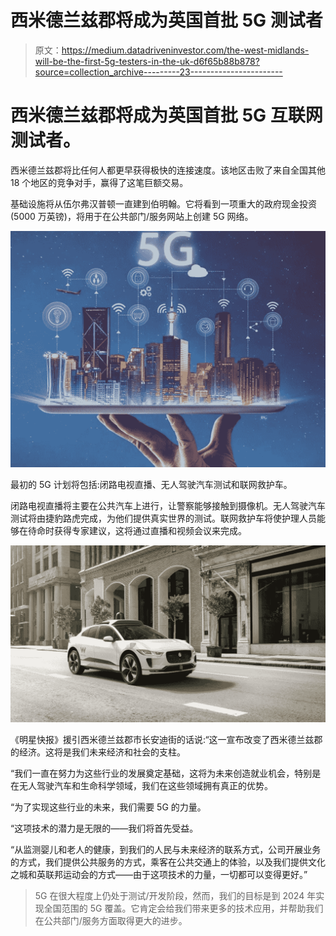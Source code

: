 # 西米德兰兹郡将成为英国首批 5G 测试者

> 原文：<https://medium.datadriveninvestor.com/the-west-midlands-will-be-the-first-5g-testers-in-the-uk-d6f65b88b878?source=collection_archive---------23----------------------->

# 西米德兰兹郡将成为英国首批 5G 互联网测试者。

西米德兰兹郡将比任何人都更早获得极快的连接速度。该地区击败了来自全国其他 18 个地区的竞争对手，赢得了这笔巨额交易。

基础设施将从伍尔弗汉普顿一直建到伯明翰。它将看到一项重大的政府现金投资(5000 万英镑)，将用于在公共部门/服务网站上创建 5G 网络。

![](img/13614015ebf05eadcff148e11f87d954.png)

最初的 5G 计划将包括:闭路电视直播、无人驾驶汽车测试和联网救护车。

闭路电视直播将主要在公共汽车上进行，让警察能够接触到摄像机。无人驾驶汽车测试将由捷豹路虎完成，为他们提供真实世界的测试。联网救护车将使护理人员能够在待命时获得专家建议，这将通过直播和视频会议来完成。

![](img/785e5fd155f8e354200e0ce9dfbe2985.png)

《明星快报》援引西米德兰兹郡市长安迪街的话说:“这一宣布改变了西米德兰兹郡的经济。这将是我们未来经济和社会的支柱。

“我们一直在努力为这些行业的发展奠定基础，这将为未来创造就业机会，特别是在无人驾驶汽车和生命科学领域，我们在这些领域拥有真正的优势。

“为了实现这些行业的未来，我们需要 5G 的力量。

“这项技术的潜力是无限的——我们将首先受益。

“从监测婴儿和老人的健康，到我们的人民与未来经济的联系方式，公司开展业务的方式，我们提供公共服务的方式，乘客在公共交通上的体验，以及我们提供文化之城和英联邦运动会的方式——由于这项技术的力量，一切都可以变得更好。”

> 5G 在很大程度上仍处于测试/开发阶段，然而，我们的目标是到 2024 年实现全国范围的 5G 覆盖。它肯定会给我们带来更多的技术应用，并帮助我们在公共部门/服务方面取得更大的进步。